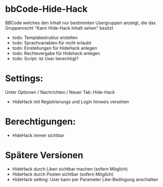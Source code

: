 bbCode-Hide-Hack
================

BBCode welches den Inhalt nur bestimmten Usergruppen anzeigt, die das Gruppenrecht "Kann Hide-Hack Inhalt sehen" besitzt

- todo: Templatestruktur erstellen
- todo: Sprachvariablen für nicht erlaubt
- todo: Einstellungen für HideHack anlegen
- todo: Rechtevergabe für Hidehack anlegen
- todo: Script: ist User berechtigt?


Settings:
=========
Unter Optionen / Nachrichten / Neuer Tab: Hide-Hack
- HideHack mit Registrierungs und Login hinweis versehen

Berechtigungen:
================
- HideHack immer sichtbar


Spätere Versionen
============
- HideHack durch Liken sichtbar machen (sofern Möglich)
- HideHack durch Posten sichtbar (sofern Möglich)
- HideHack setting: User kann per Parameter Like-Bedingung anschalten
